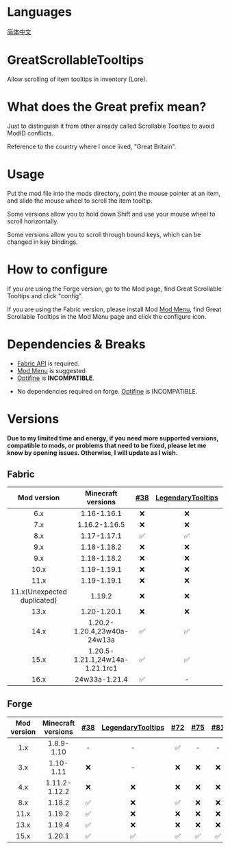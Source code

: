 # Languages
[简体中文](README/zh_cn.md)

# GreatScrollableTooltips
Allow scrolling of item tooltips in inventory (Lore).

# What does the Great prefix mean?
Just to distinguish it from other already called Scrollable Tooltips to avoid ModID conflicts.

Reference to the country where I once lived, "Great Britain".

# Usage
Put the mod file into the mods directory, point the mouse pointer at an item, and slide the mouse wheel to scroll the item tooltip.

Some versions allow you to hold down Shift and use your mouse wheel to scroll horizontally.

Some versions allow you to scroll through bound keys, which can be changed in key bindings.

# How to configure
If you are using the Forge version, go to the Mod page, find Great Scrollable Tooltips and click "config".

If you are using the Fabric version, please install Mod [Mod Menu](https://modrinth.com/mod/modmenu), find Great Scrollable Tooltips in the Mod Menu page and click the configure icon.

# Dependencies & Breaks
- [Fabric API](https://modrinth.com/mod/fabric-api) is required.
- [Mod Menu](https://modrinth.com/mod/modmenu) is suggested
- [Optifine](https://optifine.net/) is **INCOMPATIBLE**.

* No dependencies required on forge. [Optifine](https://optifine.net/) is INCOMPATIBLE.

# Versions
**Due to my limited time and energy, if you need more supported versions, compatible to mods, or problems that need to be fixed, please let me know by opening issues. Otherwise, I will update as I wish.**

## Fabric
|         Mod version         |       Minecraft versions       | [#38](https://github.com/flowerinsnowdh/GreatScrollableTooltips/issues/38) | [LegendaryTooltips](https://github.com/AHilyard/LegendaryTooltips) | [#72](https://github.com/flowerinsnowdh/GreatScrollableTooltips/issues/72) | [#75](https://github.com/flowerinsnowdh/GreatScrollableTooltips/issues/75) | [AppleSkin](https://github.com/squeek502/AppleSkin) |
| :-------------------------: | :----------------------------: | :------------------------------------------------------------------------: | :----------------------------------------------------------------: | :------------------------------------------------------------------------: | :------------------------------------------------------------------------: | :-------------------------------------------------: |
|             6.x             |          1.16-1.16.1           |                                     ❌                                      |                                 ❌                                  |                                     ❌                                      |                                     ❌                                      |                          ❌                          |
|             7.x             |         1.16.2-1.16.5          |                                     ❌                                      |                                 ❌                                  |                                     ❌                                      |                                     ❌                                      |                          ❌                          |
|             8.x             |          1.17-1.17.1           |                                     ✅                                      |                                 ✅                                  |                                     ✅                                      |                                     ✅                                      |                          ✅                          |
|             9.x             |          1.18-1.18.2           |                                     ❌                                      |                                 ❌                                  |                                     ❌                                      |                                     ❌                                      |                          ❌                          |
|             9.x             |          1.18-1.18.2           |                                     ❌                                      |                                 ❌                                  |                                     ❌                                      |                                     ❌                                      |                          ❌                          |
|            10.x             |          1.19-1.19.1           |                                     ❌                                      |                                 ❌                                  |                                     ❌                                      |                                     ❌                                      |                          ❌                          |
|            11.x             |          1.19-1.19.1           |                                     ❌                                      |                                 ❌                                  |                                     ❌                                      |                                     ❌                                      |                          ❌                          |
| 11.x(Unexpected duplicated) |             1.19.2             |                                     ❌                                      |                                 ❌                                  |                                     ❌                                      |                                     ❌                                      |                          ❌                          |
|            13.x             |          1.20-1.20.1           |                                     ❌                                      |                                 ❌                                  |                                     ❌                                      |                                     ❌                                      |                          ❌                          |
|            14.x             |  1.20.2-1.20.4,23w40a-24w13a   |                                     ✅                                      |                                 ✅                                  |                                     ✅                                      |                                     ✅                                      |                          ❌                          |
|            15.x             | 1.20.5-1.21.1,24w14a-1.21.1rc1 |                                     ✅                                      |                                 ✅                                  |                                     ✅                                      |                                     ✅                                      |                          ✅                          |
|            16.x             |         24w33a-1.21.4          |                                     ✅                                      |                                 -                                  |                                     ✅                                      |                                     ✅                                      |                          ✅                          |

## Forge
| Mod version | Minecraft versions | [#38](https://github.com/flowerinsnowdh/GreatScrollableTooltips/issues/38) | [LegendaryTooltips](https://github.com/AHilyard/LegendaryTooltips) | [#72](https://github.com/flowerinsnowdh/GreatScrollableTooltips/issues/72) | [#75](https://github.com/flowerinsnowdh/GreatScrollableTooltips/issues/75) | [#81](https://github.com/flowerinsnowdh/GreatScrollableTooltips/issues/81) | [#82](https://github.com/flowerinsnowdh/GreatScrollableTooltips/issues/82) | [Obscure Tooltips](https://www.curseforge.com/minecraft/mc-mods/obscure-tooltips) |
| :---------: | :----------------: | :------------------------------------------------------------------------: | :----------------------------------------------------------------: | :------------------------------------------------------------------------: | :------------------------------------------------------------------------: | :------------------------------------------------------------------------: | :------------------------------------------------------------------------: | :-------------------------------------------------------------------------------: |
|     1.x     |     1.8.9-1.10     |                                     -                                      |                                 -                                  |                                     ✅                                      |                                     -                                      |                                     -                                      |                                     -                                      |                                         -                                         |
|     3.x     |     1.10-1.11      |                                     ❌                                      |                                 -                                  |                                     ❌                                      |                                     ❌                                      |                                     ❌                                      |                                     ❌                                      |                                         -                                         |
|     4.x     |   1.11.2-1.12.2    |                                     ❌                                      |                                 ❌                                  |                                     ❌                                      |                                     ❌                                      |                                     ❌                                      |                                     ❌                                      |                                         -                                         |
|     8.x     |       1.18.2       |                                     ✅                                      |                                 ❌                                  |                                     ✅                                      |                                     ❌                                      |                                     ❌                                      |                                     ❌                                      |                                         ❌                                         |
|    11.x     |       1.19.2       |                                     ✅                                      |                                 ❌                                  |                                     ❌                                      |                                     ❌                                      |                                     ❌                                      |                                     ❌                                      |                                         ❌                                         |
|    13.x     |       1.19.4       |                                     ✅                                      |                                 ❌                                  |                                     ❌                                      |                                     ❌                                      |                                     ❌                                      |                                     ❌                                      |                                         ❌                                         |
|    15.x     |       1.20.1       |                                     ✅                                      |                                 ✅                                  |                                     ✅                                      |                                     ✅                                      |                                     ✅                                      |                                     ✅                                      |                                         ✅                                         |
